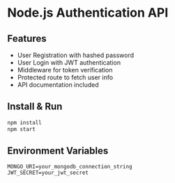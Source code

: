 # Node.js Authentication API

## Features
- User Registration with hashed password
- User Login with JWT authentication
- Middleware for token verification
- Protected route to fetch user info
- API documentation included

## Install & Run
```sh
npm install
npm start
```

## Environment Variables
```
MONGO_URI=your_mongodb_connection_string
JWT_SECRET=your_jwt_secret
```
